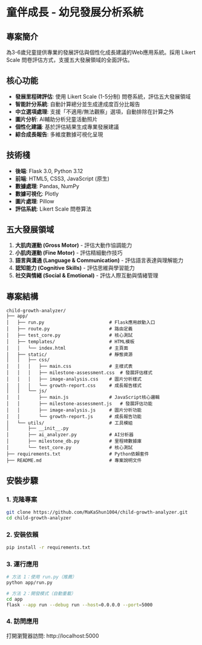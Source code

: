 # 童伴成長 - 幼兒發展分析系統

## 專案簡介
為3-6歲兒童提供專業的發展評估與個性化成長建議的Web應用系統。採用 Likert Scale 問卷評估方式，支援五大發展領域的全面評估。

## 核心功能
- **發展里程碑評估**: 使用 Likert Scale (1-5分制) 問卷系統，評估五大發展領域
- **智能計分系統**: 自動計算總分並生成達成度百分比報告
- **中立選項處理**: 支援「不適用/無法觀察」選項，自動排除在計算之外
- **圖片分析**: AI輔助分析兒童活動照片
- **個性化建議**: 基於評估結果生成專業發展建議
- **綜合成長報告**: 多維度數據可視化呈現

## 技術棧
- **後端**: Flask 3.0, Python 3.12
- **前端**: HTML5, CSS3, JavaScript (原生)
- **數據處理**: Pandas, NumPy
- **數據可視化**: Plotly
- **圖片處理**: Pillow
- **評估系統**: Likert Scale 問卷算法

## 五大發展領域
1. **大肌肉運動 (Gross Motor)** - 評估大動作協調能力
2. **小肌肉運動 (Fine Motor)** - 評估精細動作技巧
3. **語言與溝通 (Language & Communication)** - 評估語言表達與理解能力
4. **認知能力 (Cognitive Skills)** - 評估思維與學習能力
5. **社交與情緒 (Social & Emotional)** - 評估人際互動與情緒管理

## 專案結構
```
child-growth-analyzer/
├── app/
│   ├── run.py                        # Flask應用啟動入口
│   ├── route.py                      # 路由定義
│   ├── test_core.py                  # 核心測試
│   ├── templates/                    # HTML模板
│   │   └── index.html                # 主頁面
│   ├── static/                       # 靜態資源
│   │   ├── css/
│   │   │   ├── main.css              # 主樣式表
│   │   │   ├── milestone-assessment.css  # 發展評估樣式
│   │   │   ├── image-analysis.css    # 圖片分析樣式
│   │   │   └── growth-report.css     # 成長報告樣式
│   │   └── js/
│   │       ├── main.js               # JavaScript核心邏輯
│   │       ├── milestone-assessment.js   # 發展評估功能
│   │       ├── image-analysis.js     # 圖片分析功能
│   │       └── growth-report.js      # 成長報告功能
│   └── utils/                        # 工具模組
│       ├── __init__.py
│       ├── ai_analyzer.py            # AI分析器
│       ├── milestone_db.py           # 里程碑數據庫
│       └── test_core.py              # 核心測試
├── requirements.txt                  # Python依賴套件
├── README.md                         # 專案說明文件
```

## 安裝步驟

### 1. 克隆專案
```bash
git clone https://github.com/MaKaShun1004/child-growth-analyzer.git
cd child-growth-analyzer
```

### 2. 安裝依賴
```bash
pip install -r requirements.txt
```

### 3. 運行應用
```bash
# 方法 1：使用 run.py（推薦）
python app/run.py

# 方法 2：開發模式（自動重載）
cd app
flask --app run --debug run --host=0.0.0.0 --port=5000
```

### 4. 訪問應用
打開瀏覽器訪問: http://localhost:5000
